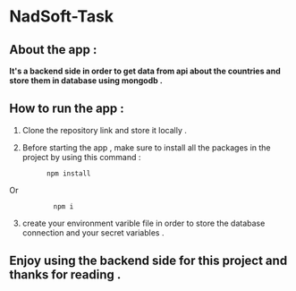 # NadSoft-Task 

## About the app : 

**It's a backend side in order to get data from api about the countries and store them in database using mongodb .**  

## How to run the app : 

1. Clone the repository link and store it locally . 
2. Before starting the app , make sure to install all the packages in the project by using this command : 

             npm install 

Or     

               npm i 


3. create your environment varible file in order to store the database connection and your secret variables . 


## Enjoy using the backend side for this project and thanks for reading . 
